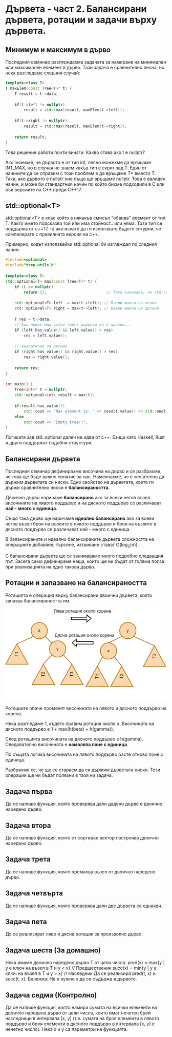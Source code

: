 # Дървета - част 2. Балансирани дървета, ротации и задачи върху дървета.

## Минимум и максимум в дърво
Последния семинар разглеждахме задачата за намиране на минимален или максимален елемент в дърво. Тази задача е сравнително лесна, но нека разгледаме следния случай:

```cpp
template<class T>
T maxElem(const Tree<T>* t) {
    T result = t->data;

    if(t->left != nullptr) 
        result = std::max(result, maxElem(t->left));
    
    if(t->right != nullptr) 
        result = std::max(result, maxElem(t->right));
        
    return result;
}
```
Това решение работи почти винаги. Какво става ако t e nullptr? 

Ако знаехме, че дървото е от тип int, лесно можехме да връщаме INT_MAX, но в случая не знаем какъв тип е скрит зад Т.
Един от начините да се справим с този проблем е да връщаме T* вместо Т. Така, ако дървото е nullptr ние също ще връщаме nullptr. Това е валиден начин, и може би стандартния начин по който бихме подходили в С или във версиите на С++ преди С++17.

## std::optional\<T>
std::optional\<T> е клас който в някакъв смисъл "обвива" елемент от тип Т. Както името подсказва той или има стойност.. или няма.
Този тип се поддържа от с++17, та ако искате да го използвате бъдете сигурни, че компилирате с правилната версия на с++.

Примерно, кодът използвайки std::optional би изглеждал по следния начин:

```cpp
#include<optional>
#include"tree-utils.h"

template<class T>
std::optional<T> max(const Tree<T>* t) {
	if (t == nullptr)
		return {};                          // Това означава, че std::optional<T> няма стойност
	
	std::optional<T> left  = max(t->left); // Вземи макса на левия
	std::optional<T> right = max(t->left); // Вземи макса на десния

	T res = t->data;
    // Ако левия има value тоест дървото не е празно...
	if (left.has_value() && left.value() > res)
		res = left.value();

    // Аналогично за десния
	if (right.has_value() && right.value() > res)
		res = right.value();

	return res;
}

int main() {
    Tree<int>* t = nullptr;
    std::optional<int> result = max(t);

    if(result.has_value()) 
        std::cout << "Max element is: " << result.value() << std::endl;
    else
        std::cout << "Empty tree!!"; 
}
```
Логиката зад std::optional далеч не идва от с++. Езици като Haskell, Rust и други поддържат подобни структури.

## Балансирани дървета
Последния семинар дефинирахме височина на дърво и се разбрахме, че това ще бъде важно понятие за нас. Намекнахме, че е желателно да държим дърветата си ниски. Едно свойство на дърветата, което ги държи сравнително ниски е **балансираността.**

Двоично дърво наричаме **балансирано** ако за всеки негов възел височините на лявото поддърво и на дясното поддърво се различават **най - много с единица**.

Също така дърво ще наричаме **идеално балансирано** ако за всеки негов възел броя на възлите в лявото поддърво и броя на възлите в дясното поддърво се различават най - много с единица.

В балансираните и идеално балансираните дървета сложността на операциите добавяне, търсене, изтриване стават O(log<sub>2</sub>(n)).

С балансирани дървета ще се занимаваме много подробно следващия път. Засега само дефинираме неща, които ще ни бъдат от голяма полза при реализацията на едно такова дърво.

## Ротации и запазване на балансираността
Ротацията е операция върху балансирани двоични дървета, която запазва балансираността им.

![](media/rotations.png)

Ротациите обаче променят височината на лявото и дясното поддърво на корена.

Нека разгледаме 1, където правим ротация около х. Височината на дясното поддърво е 1 + max(h(beta) + h(gamma)).

След ротацията височината на дясното поддърво е h(gamma). Следователно височината е **намаляла поне с единица**.

По същата логика височината на лявото поддърво расте отново поне с единица.

Разбрахме се, че ще се стараем да си държим дърветата ниски. Тези операции ще ни бъдат полезни в тази ни задача.
## Задача първа
Да се напише функция, която проверява дали дадено дърво е двоично наредено дърво.

## Задача втора
Да се напише функция, която от сортиран вектор построява двоично наредено дърво.

## Задача трета
Да се напише функция, която премахва възел от двоично наредено дърво.

## Задача четвърта
Да се напише функция, която проверява дали две дървета са еднакви.

## Задача пета
Да се реализират ляво и дясна ротация за произволно дърво.

## Задача шеста (За домашно)
Нека имаме двоично наредено дърво T от цели числа. 
pred(x) = max{y | y е ключ на възел в Т и y < x} // Предшественик
succ(x) = min{y | y е ключ на възел в T и y > x} // Наследник
Да се реализира pred(t, x) и succ(t, x).
Бележка: Не е нужно х да се съдържа в дървото.

## Задача седма (Контролно)
Да се напише функция, която намира сумата на всички елементи на двоично наредено дърво от цели числа, които имат нечетен брой наследници в интервала [x, y] (т.е. сумата на броя елементи в лявото поддърво и броя елементи в дясното поддърво в интервала [x, y] е нечетно число). Нека x и y са параметри на функцията.
